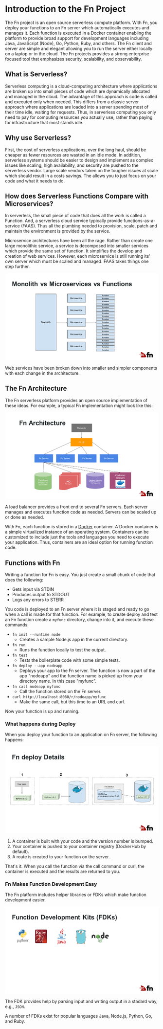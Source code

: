 # Introduction to the Fn Project
The Fn project is an open source serverless compute platform. With Fn, you deploy your functions to an Fn server which automatically executes and manages it. Each function is executed in a Docker container enabling the platform to provide broad support for development languages including Java, JavaScript (Node), Go, Python, Ruby, and others. The Fn client and server are simple and elegant allowing you to run the server either locally on a laptop or in the cloud. The Fn projects provides a strong enterprise focused tool that emphasizes security, scalability, and observability.

## What is Serverless?
Serverless computing is a cloud-computing architecture where applications are broken up into small pieces of code which are dynamically allocated and managed in the cloud. The advantage of this approach is code is called and executed only when needed. This differs from a classic server approach where applications are loaded into a server spending most of their time idle, waiting for requests. Thus, in serverless computing you only need to pay for computing resources you actually use, rather than paying for infrastructure that most stands idle.

## Why use Serverless?
First, the cost of serverless applications, over the long haul, should be cheaper as fewer resources are wasted in an idle mode. In addition, serverless systems should be easier to design and implement as complex issues like scaling, high availability, and security are pushed to the serverless vendor. Large scale vendors taken on the tougher issues at scale which should result in a costs savings. The allows you to just focus on your code and what it needs to do.

## How does Serverless Functions Compare with Microservices?
In serverless, the small piece of code that does all the work is called a Function. And,  a serverless cloud service typically provide functions-as-a-service (FAAS). Thus all the plumbing needed to provision, scale, patch and maintain the environment is provided by the service.

Microservice architectures have been all the rage. Rather than create one large monolithic service, a service is decomposed into smaller services which provide the same set of function. It simplifies the develop and creation of web services. However, each microservice is still running its' own server which must be scaled and managed. FAAS takes things one step further.

![Monolithic vs Microservices vs Functions](images/fn-mono-to-funcs.png)

Web services have been broken down into smaller and simpler components with each change in the architecture.


## The Fn Architecture
The Fn serverless platform provides an open source implementation of these ideas. For example, a typical Fn implementation might look like this:

![Fn Architecture Diagram](images/fn-architecture.png)

A load balancer provides a front end to several Fn servers. Each server manages and executes function code as needed. Servers can be scaled up or done as needed.

 With Fn, each function is stored in a [Docker](https://www.docker.com) container. A Docker container is a simple virtualized instance of an operating system. Containers can be customized to include just the tools and languages you need to execute your application. Thus, containers are an ideal option for running function code.

 ## Functions with Fn
 Writing a function for Fn is easy. You just create a small chunk of code that does the following:

 * Gets input via STDIN
 * Produces output to STDOUT
 * Logs any errors to STERR

You code is deployed to an Fn server where it is staged and ready to go when a call is made for that function. For example, to create deploy and test an Fn function create a `myfunc` directory, change into it, and execute these commands:

* `fn init --runtime node`
    * Creates a sample Node.js app in the current directory.
* `fn run`
    * Runs the function locally to test the output.
* `fn test`
    * Tests the boilerplate code with some simple tests.
* `fn deploy --app nodeapp`
    * Deploys your app to the Fn server. The function is now a part of the app "nodeapp" and the function name is picked up from your directory name. In this case "myfunc".
* `fn call nodeapp myfunc`
    * Call the function stored on the Fn server.
* `curl http://localhost:8080/r/nodeapp/myfunc`
    * Make the same call, but this time to an URL and curl.

Now your function is up and running.

### What happens during Deploy
When you deploy your function to an application on Fn server, the following happens:

![Picture of the Deploy Process](images/fn-deploy-details.png)

1. A container is built with your code and the version number is bumped.
2. Your container is pushed to your container registry (DockerHub by default).
3. A route is created to your function on the server.

That's it. When you call the function via the call command or curl, the container is executed and the results are returned to you.

### Fn Makes Function Development Easy
The Fn platform includes helper libraries or FDKs which make function development easier.

![Pictures of supported languages](images/fn-fdks.png)

The FDK provides help by parsing input and writing output in a stadard way, e.g., `JSON`. 

A number of FDKs exist for popular languages Java, Node.js, Python, Go, and Ruby.
